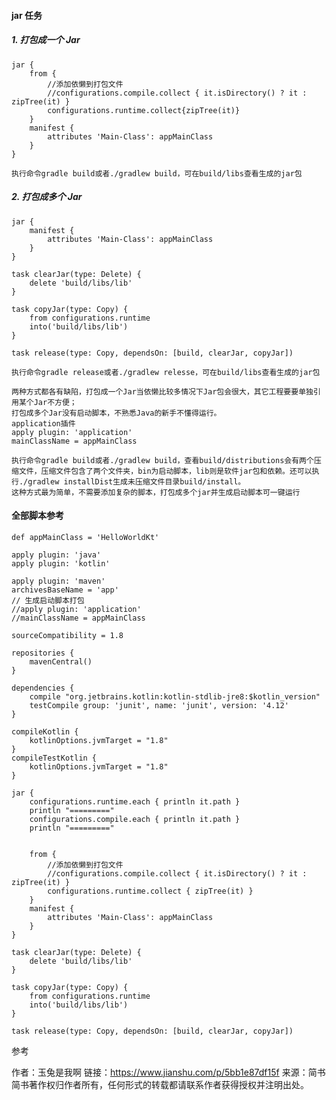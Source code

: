 #### jar 任务

##### 1. 打包成一个 Jar

    jar {
        from {
            //添加依懒到打包文件
            //configurations.compile.collect { it.isDirectory() ? it : zipTree(it) }
            configurations.runtime.collect{zipTree(it)}
        }
        manifest {
            attributes 'Main-Class': appMainClass
        }
    }

    执行命令gradle build或者./gradlew build，可在build/libs查看生成的jar包

##### 2. 打包成多个 Jar

    jar {
        manifest {
            attributes 'Main-Class': appMainClass
        }
    }

    task clearJar(type: Delete) {
        delete 'build/libs/lib'
    }

    task copyJar(type: Copy) {
        from configurations.runtime
        into('build/libs/lib')
    }

    task release(type: Copy, dependsOn: [build, clearJar, copyJar])

    执行命令gradle release或者./gradlew relesse，可在build/libs查看生成的jar包

    两种方式都各有缺陷，打包成一个Jar当依懒比较多情况下Jar包会很大，其它工程要要单独引用某个Jar不方便；
    打包成多个Jar没有启动脚本，不熟悉Java的新手不懂得运行。
    application插件
    apply plugin: 'application'
    mainClassName = appMainClass

    执行命令gradle build或者./gradlew build，查看build/distributions会有两个压缩文件，压缩文件包含了两个文件夹，bin为启动脚本，lib则是软件jar包和依赖。还可以执行./gradlew installDist生成未压缩文件目录build/install。
    这种方式最为简单，不需要添加复杂的脚本，打包成多个jar并生成启动脚本可一键运行

#### 全部脚本参考

    def appMainClass = 'HelloWorldKt'

    apply plugin: 'java'
    apply plugin: 'kotlin'

    apply plugin: 'maven'
    archivesBaseName = 'app'
    // 生成启动脚本打包
    //apply plugin: 'application'
    //mainClassName = appMainClass

    sourceCompatibility = 1.8

    repositories {
        mavenCentral()
    }

    dependencies {
        compile "org.jetbrains.kotlin:kotlin-stdlib-jre8:$kotlin_version"
        testCompile group: 'junit', name: 'junit', version: '4.12'
    }

    compileKotlin {
        kotlinOptions.jvmTarget = "1.8"
    }
    compileTestKotlin {
        kotlinOptions.jvmTarget = "1.8"
    }

    jar {
        configurations.runtime.each { println it.path }
        println "========="
        configurations.compile.each { println it.path }
        println "========="


        from {
            //添加依懒到打包文件
            //configurations.compile.collect { it.isDirectory() ? it : zipTree(it) }
            configurations.runtime.collect { zipTree(it) }
        }
        manifest {
            attributes 'Main-Class': appMainClass
        }
    }

    task clearJar(type: Delete) {
        delete 'build/libs/lib'
    }

    task copyJar(type: Copy) {
        from configurations.runtime
        into('build/libs/lib')
    }

    task release(type: Copy, dependsOn: [build, clearJar, copyJar])

参考

作者：玉兔是我啊
链接：https://www.jianshu.com/p/5bb1e87df15f
来源：简书
简书著作权归作者所有，任何形式的转载都请联系作者获得授权并注明出处。
